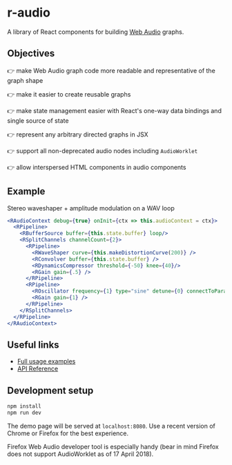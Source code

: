 # r-audio
A library of React components for building [Web Audio](https://www.w3.org/TR/webaudio/) graphs.

## Objectives
👉 make Web Audio graph code more readable and representative of the graph shape

👉 make it easier to create reusable graphs

👉 make state management easier with React's one-way data bindings and single source of state

👉 represent any arbitrary directed graphs in JSX

👉 support all non-deprecated audio nodes including `AudioWorklet`

👉 allow interspersed HTML components in audio components

## Example

Stereo waveshaper + amplitude modulation on a WAV loop
```jsx
<RAudioContext debug={true} onInit={ctx => this.audioContext = ctx}>
  <RPipeline>
    <RBufferSource buffer={this.state.buffer} loop/>
    <RSplitChannels channelCount={2}>
      <RPipeline>
        <RWaveShaper curve={this.makeDistortionCurve(200)} />
        <RConvolver buffer={this.state.buffer} />
        <RDynamicsCompressor threshold={-50} knee={40}/>
        <RGain gain={.5} />
      </RPipeline>
      <RPipeline>
        <ROscillator frequency={1} type="sine" detune={0} connectToParam="gain" />
        <RGain gain={1} />
      </RPipeline>
    </RSplitChannels>
  </RPipeline>
</RAudioContext>
```

## Useful links
- [Full usage examples](https://github.com/bbc/r-audio/tree/master/examples)
- [API Reference](https://github.com/bbc/r-audio/wiki/API-Reference)

## Development setup

```bash
npm install
npm run dev
```

The demo page will be served at `localhost:8080`. Use a recent version of Chrome or Firefox for the best experience.

Firefox Web Audio developer tool is especially handy (bear in mind Firefox does not support AudioWorklet as of 17 April 2018).

